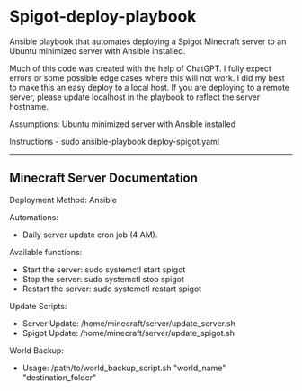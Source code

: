 # Spigot-deploy-playbook
Ansible playbook that automates deploying a Spigot Minecraft server to an Ubuntu minimized server with Ansible installed.

Much of this code was created with the help of ChatGPT.  I fully expect errors or some possible edge cases where this will not work.  I did my best to make this an easy deploy to a local host.  If you are deploying to a remote server, please update localhost in the playbook to reflect the server hostname.

Assumptions: Ubuntu minimized server with Ansible installed

Instructions - sudo ansible-playbook deploy-spigot.yaml

----------------------------
Minecraft Server Documentation
----------------------------

Deployment Method: Ansible

Automations:
- Daily server update cron job (4 AM).

Available functions:
- Start the server: sudo systemctl start spigot
- Stop the server: sudo systemctl stop spigot
- Restart the server: sudo systemctl restart spigot

Update Scripts:
- Server Update: /home/minecraft/server/update_server.sh
- Spigot Update: /home/minecraft/server/update_spigot.sh

World Backup:
- Usage: /path/to/world_backup_script.sh "world_name" "destination_folder"
